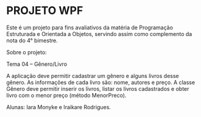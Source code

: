 # PROJETO WPF
Este é um projeto para fins avaliativos da matéria de Programação Estruturada e Orientada a Objetos, servindo assim como complemento da nota do 4° bimestre.

Sobre o projeto:

Tema 04 – Gênero/Livro

A aplicação deve permitir cadastrar um gênero e alguns livros desse gênero. As informações de cada livro
são: nome, autores e preço. A classe Gênero deve permitir inserir os livros, listar os livros cadastrados e
obter livro com o menor preço (método MenorPreco).

Alunas: Iara Monyke e Iraikare Rodrigues.
